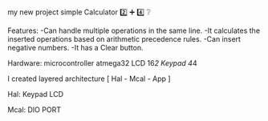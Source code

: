  my new project simple Calculator 2️⃣ ➕ 4️⃣ ❔

 
 Features:
-Can handle multiple operations in the same line.
-It calculates the inserted operations based on arithmetic precedence rules.
-Can insert negative numbers.
-It has a Clear button.

Hardware:
microcontroller atmega32
LCD 16*2
Keypad 4*4

I created layered architecture [ Hal - Mcal - App ]

Hal:
Keypad
LCD

Mcal:
DIO
PORT

